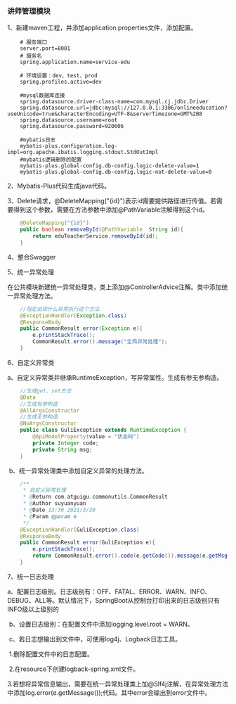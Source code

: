 ### 讲师管理模块

1、新建maven工程，并添加application.properties文件，添加配置。

~~~properties
    # 服务端口
    server.port=8001
    # 服务名
    spring.application.name=service-edu

    # 环境设置：dev、test、prod
    spring.profiles.active=dev

    #mysql数据库连接
    spring.datasource.driver-class-name=com.mysql.cj.jdbc.Driver
    spring.datasource.url=jdbc:mysql://127.0.0.1:3306/onlineeducation?useUnicode=true&characterEncoding=UTF-8&serverTimezone=GMT%2B8
    spring.datasource.username=root
    spring.datasource.password=920606

    #mybatis日志
    mybatis-plus.configuration.log-impl=org.apache.ibatis.logging.stdout.StdOutImpl
    #mybatis逻辑删除的配置
    mybatis-plus.global-config.db-config.logic-delete-value=1
    mybatis-plus.global-config.db-config.logic-not-delete-value=0
~~~

2、Mybatis-Plus代码生成java代码。

3、Delete请求，@DeleteMapping("{id}")表示id需要提供路径进行传值。若需要得到这个参数，需要在方法参数中添加@PathVariable注解得到这个id。

~~~java
	@DeleteMapping("{id}")
    public boolean removeById(@PathVariable  String id){
        return eduTeacherService.removeById(id);
    }
~~~

4、整合Swagger

5、统一异常处理

​	在公共模块新建统一异常处理类，类上添加@ControllerAdvice注解。类中添加统一异常处理方法。

~~~java
	//指定出现什么异常执行这个方法
	@ExceptionHandler(Exception.class)
    @ResponseBody
    public CommonResult error(Exception e){
        e.printStackTrace();
        CommonResult.error().message("全局异常处理");
    }
~~~

6、自定义异常类

​	a、自定义异常类并继承RuntimeException，写异常属性。生成有参无参构造。

~~~java
    //生成get、set方法
    @Data
    //生成有参构造
    @AllArgsConstructor
    //生成无参构造
    @NoArgsConstructor
    public class GuliException extends RuntimeException {
        @ApiModelProperty(value = "状态码")
        private Integer code;
        private String msg;
    }
~~~

​	b、统一异常处理类中添加自定义异常的处理方法。

~~~java
	/**
     * 自定义异常处理
     * @Return com.atguigu.commonutils.CommonResult
     * @Author suyuanyuan
     * @Date 13:30 2021/3/20
     * @Param @param e
     */
    @ExceptionHandler(GuliException.class)
    @ResponseBody
    public CommonResult error(GuliException e){
        e.printStackTrace();
        return CommonResult.error().code(e.getCode()).message(e.getMsg());
    }
~~~

7、统一日志处理

​	a、配置日志级别。日志级别有：OFF、FATAL、ERROR、WARN、INFO、DEBUG、ALL等。默认情况下，SpringBoot从控制台打印出来的日志级别只有INFO级以上级别的

​	b、设置日志级别：在配置文件中添加logging.level.root = WARN。

​	c、若日志想输出到文件中，可使用log4j、Logback日志工具。

​		1.删除配置文件中的日志配置。

​		2.在resource下创建logback-spring.xml文件。

​		3.若想将异常信息输出，需要在统一异常处理类上加@Slf4j注解，在异常处理方法中添加log.error(e.getMessage());代码。其中error会输出到error文件中。
